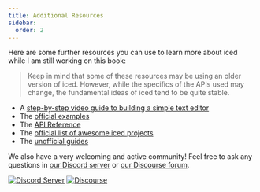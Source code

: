 ```yaml
---
title: Additional Resources
sidebar:
  order: 2
---
```

Here are some further resources you can use to learn more about iced while I am still working on this book:

> Keep in mind that some of these resources may be using an older version of iced. However, while the specifics
> of the APIs used may change, the fundamental ideas of iced tend to be quite stable.

- A [step-by-step video guide to building a simple text editor](https://www.youtube.com/watch?v=gcBJ7cPSALo)
- The [official examples](https://github.com/iced-rs/iced/tree/master/examples)
- The [API Reference](https://docs.iced.rs/iced/)
- The [official list of awesome iced projects](https://github.com/iced-rs/awesome-iced)
- The [unofficial guides](https://github.com/iced-rs/awesome-iced#Resources)

We also have a very welcoming and active community! Feel free to ask any questions in [our Discord server] or [our Discourse forum].

[![Discord Server](https://img.shields.io/discord/628993209984614400?label=&labelColor=6A7EC2&logo=discord&logoColor=ffffff&color=7389D8)](https://discord.gg/3xZJ65GAhd)
[![Discourse](https://img.shields.io/badge/dynamic/json?url=https%3A%2F%2Fdiscourse.iced.rs%2Fsite%2Fstatistics.json&query=%24.users_count&suffix=%20users&label=discourse&color=5e7ce2)](https://discourse.iced.rs/)

[our Discord server]: https://discord.gg/3xZJ65GAhd
[our Discourse forum]: https://discourse.iced.rs/